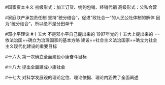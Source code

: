 #国家资本主义
初级形式：加工订货、统购包销、经销代销
高级形式：公私合营

#家庭联产承包责任制
坚持“统分结合”，促进“政社合一”的人民公社体制的解体
因为“统分结合”，所以绝不是分田单干

#邓小平理论  #十五大
不是邓小平自己提出来的
1997年党的十五大上提出来的
==依法治国==确立为治理国家的基本方略
建设==社会主义法治国家==确立为社会主义现代化建设的重要目标

#十六大
第一次确立全面建设小康奋斗目标

#十八大
提出全面建成小康社会

#十七大
对科学发展观的理论定位、理论依据、理论内涵做了全面阐述